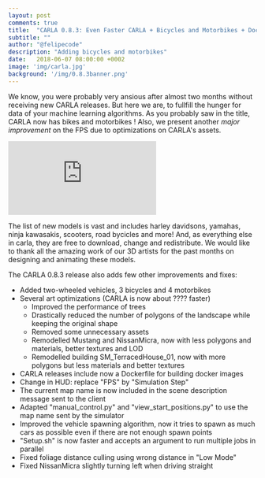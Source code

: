 ```yaml
---
layout: post
comments: true
title:  "CARLA 0.8.3: Even Faster CARLA + Bicycles and Motorbikes + Docker"
subtitle: ""
author: "@felipecode"
description: "Adding bicycles and motorbikes"
date:   2018-06-07 08:00:00 +0002
image: 'img/carla.jpg'
background: '/img/0.8.3banner.png'
---
```


We know, you were probably very
 ansious after almost two months without receiving  new
CARLA releases. But here we are, to fullfill the hunger for data
of your machine learning algorithms. As you probably
saw in the title, CARLA now has bikes and motorbikes !
Also, we present another *major improvement* on
the FPS due to optimizations on CARLA's assets.


<div class="intrinsic-container intrinsic-container-16x9">
  <iframe src="https://www.youtube.com/embed/6uCbRHj3ojo?feature=oembed&vq=hd720" frameborder="0" gesture="media" allowfullscreen="" class="fluidvids-item" data-fluidvids="loaded"></iframe>
</div>


The list of new models is vast and includes harley davidsons,
yamahas, ninja kawasakis, scooters, road bycicles and more!
And, as everything else in carla,
 they are free to download, change and redistribute. We would like
  to thank all the  amazing work of our 3D artists for the past months
  on designing and animating these models.



The CARLA 0.8.3 release also adds few other improvements and fixes:


  * Added two-wheeled vehicles, 3 bicycles and 4 motorbikes
  * Several art optimizations (CARLA is now about ???? faster)
    - Improved the performance of trees
    - Drastically reduced the number of polygons of the landscape while keeping the original shape
    - Removed some unnecessary assets
    - Remodelled Mustang and NissanMicra, now with less polygons and materials, better textures and LOD
    - Remodelled building SM_TerracedHouse_01, now with more polygons but less materials and better textures
  * CARLA releases include now a Dockerfile for building docker images
  * Change in HUD: replace "FPS" by "Simulation Step"
  * The current map name is now included in the scene description message sent to the client
  * Adapted "manual_control.py" and "view_start_positions.py" to use the map name sent by the simulator
  * Improved the vehicle spawning algorithm, now it tries to spawn as much cars as possible even if there are not enough spawn points
  * "Setup.sh" is now faster and accepts an argument to run multiple jobs in parallel
  * Fixed foliage distance culling using wrong distance in "Low Mode"
  * Fixed NissanMicra slightly turning left when driving straight